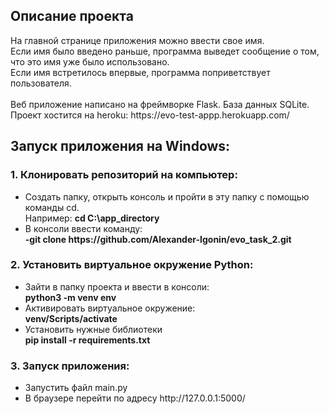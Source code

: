 <h2>Описание проекта</h2>
На главной странице приложения можно ввести свое имя.<br>
Если имя было введено раньше, программа выведет сообщение о том, что это имя уже было использовано.<br>
Если имя встретилось впервые, программа поприветствует пользователя.<br>
<br>
Веб приложение написано на фреймворке Flask. База данных SQLite.<br>
Проект хостится на heroku: https://evo-test-appp.herokuapp.com/
<h2>Запуск приложения на Windows:</h2>
  <h3>1. Клонировать репозиторий на компьютер:</h3>
      <ul>
       <li>Создать папку, открыть консоль и пройти в эту папку с помощью команды cd.</li>
         Например: <b>cd C:\app_directory </b>
       <li>В консоли ввести команду:</li>
         <b>-git clone https://github.com/Alexander-Igonin/evo_task_2.git </b>
      </ul>
 <h3>2. Установить виртуальное окружение Python:</h3>
      <ul>
        <li> Зайти в папку проекта и ввести в консоли:</li>
         <b>python3 -m venv env</b>
        <li> Активировать виртуальное окружение:</li>
          <b>venv/Scripts/activate</b>
        <li> Установить нужные библиотеки</li>
         <b>pip install -r requirements.txt</b>
      </ul>
<h3>3.  Запуск приложения:</h3>
   <ul>
    <li> Запустить файл main.py </li>
    <li> В браузере перейти по адресу http://127.0.0.1:5000/ </li>
   </ul>

